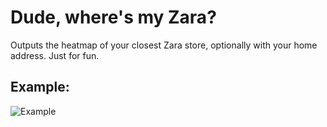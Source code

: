 # Dude, where's my Zara?

Outputs the heatmap of your closest Zara store, optionally with your home address.
Just for fun.

## Example:

![Example](rezultat.svg "Output")

